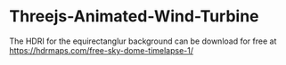 # Threejs-Animated-Wind-Turbine

The HDRI for the equirectanglur background can be download for free at https://hdrmaps.com/free-sky-dome-timelapse-1/
